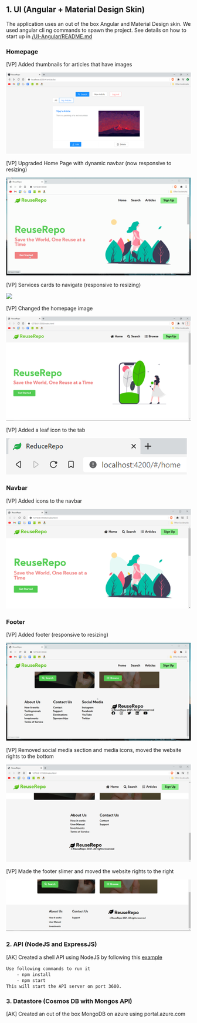 ## 1. UI (Angular + Material Design Skin)
   The application uses an out of the box Angular and Material Design skin. We used angular cli ng commands to spawn the project.
   See details on how to start up in [/UI-Angular/README.md](UI-Angular/README.md)
   
   ### Homepage
   
   [VP] Added thumbnails for articles that have images
   
   ![](../images/thumbnail.png) 
   
   [VP] Upgraded Home Page with dynamic navbar (now responsive to resizing)
   
   ![](../images/homepage.gif)
   
   [VP] Services cards to navigate (responsive to resizing)
   
   ![](../images/cards.gif)
   
   [VP] Changed the homepage image
   
   ![](../images/homepage3.0.png)
   
   [VP] Added a leaf icon to the tab
   
   ![](../images/icon.png)
   
   ### Navbar
   
   [VP] Added icons to the navbar
   
   ![](../images/homepage2.0.png)
   
   ### Footer
   
   [VP] Added footer (responsive to resizing)
   
   ![](../images/footers.gif)
   
   [VP] Removed social media section and media icons, moved the website rights to the bottom
   
   ![](../images/footer2.0.png)
   
   [VP] Made the footer slimer and moved the website rights to the right
   
   ![](../images/footer3.0.png)
   

### 2. API (NodeJS and ExpressJS)
   [AK] Created a shell API using NodeJS by following this [example](https://www.toptal.com/nodejs/secure-rest-api-in-nodejs)  
   
    Use following commands to run it  
        - npm install  
        - npm start  
    This will start the API server on port 3600. 
 
### 3. Datastore (Cosmos DB with Mongos API)
   [AK] Created an out of the box MongoDB on azure using portal.azure.com
